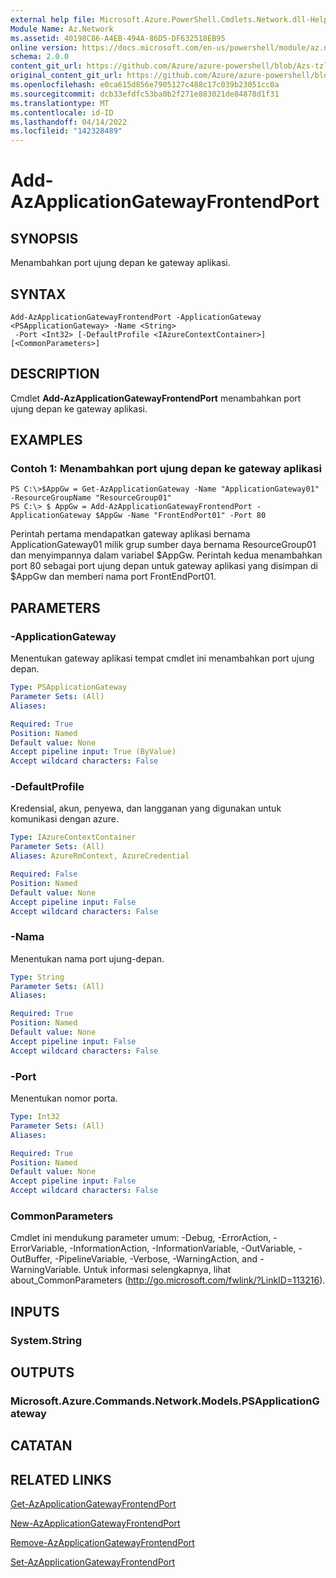 ```yaml
---
external help file: Microsoft.Azure.PowerShell.Cmdlets.Network.dll-Help.xml
Module Name: Az.Network
ms.assetid: 40198C86-A4EB-494A-86D5-DF632518EB95
online version: https://docs.microsoft.com/en-us/powershell/module/az.network/add-azapplicationgatewayfrontendport
schema: 2.0.0
content_git_url: https://github.com/Azure/azure-powershell/blob/Azs-tzl/src/Network/Network/help/Add-AzApplicationGatewayFrontendPort.md
original_content_git_url: https://github.com/Azure/azure-powershell/blob/Azs-tzl/src/Network/Network/help/Add-AzApplicationGatewayFrontendPort.md
ms.openlocfilehash: e0ca615d856e7905127c488c17c039b23051cc0a
ms.sourcegitcommit: dcb33efdfc53ba0b2f271e883021de84878d1f31
ms.translationtype: MT
ms.contentlocale: id-ID
ms.lasthandoff: 04/14/2022
ms.locfileid: "142328489"
---
```

# Add-AzApplicationGatewayFrontendPort

## SYNOPSIS
Menambahkan port ujung depan ke gateway aplikasi.

## SYNTAX

```
Add-AzApplicationGatewayFrontendPort -ApplicationGateway <PSApplicationGateway> -Name <String>
 -Port <Int32> [-DefaultProfile <IAzureContextContainer>] [<CommonParameters>]
```

## DESCRIPTION
Cmdlet **Add-AzApplicationGatewayFrontendPort** menambahkan port ujung depan ke gateway aplikasi.

## EXAMPLES

### Contoh 1: Menambahkan port ujung depan ke gateway aplikasi
```
PS C:\>$AppGw = Get-AzApplicationGateway -Name "ApplicationGateway01" -ResourceGroupName "ResourceGroup01"
PS C:\> $ AppGw = Add-AzApplicationGatewayFrontendPort -ApplicationGateway $AppGw -Name "FrontEndPort01" -Port 80
```

Perintah pertama mendapatkan gateway aplikasi bernama ApplicationGateway01 milik grup sumber daya bernama ResourceGroup01 dan menyimpannya dalam variabel $AppGw.
Perintah kedua menambahkan port 80 sebagai port ujung depan untuk gateway aplikasi yang disimpan di $AppGw dan memberi nama port FrontEndPort01.

## PARAMETERS

### -ApplicationGateway
Menentukan gateway aplikasi tempat cmdlet ini menambahkan port ujung depan.

```yaml
Type: PSApplicationGateway
Parameter Sets: (All)
Aliases: 

Required: True
Position: Named
Default value: None
Accept pipeline input: True (ByValue)
Accept wildcard characters: False
```

### -DefaultProfile
Kredensial, akun, penyewa, dan langganan yang digunakan untuk komunikasi dengan azure.

```yaml
Type: IAzureContextContainer
Parameter Sets: (All)
Aliases: AzureRmContext, AzureCredential

Required: False
Position: Named
Default value: None
Accept pipeline input: False
Accept wildcard characters: False
```

### -Nama
Menentukan nama port ujung-depan.

```yaml
Type: String
Parameter Sets: (All)
Aliases: 

Required: True
Position: Named
Default value: None
Accept pipeline input: False
Accept wildcard characters: False
```

### -Port
Menentukan nomor porta.

```yaml
Type: Int32
Parameter Sets: (All)
Aliases: 

Required: True
Position: Named
Default value: None
Accept pipeline input: False
Accept wildcard characters: False
```

### CommonParameters
Cmdlet ini mendukung parameter umum: -Debug, -ErrorAction, -ErrorVariable, -InformationAction, -InformationVariable, -OutVariable, -OutBuffer, -PipelineVariable, -Verbose, -WarningAction, and -WarningVariable. Untuk informasi selengkapnya, lihat about_CommonParameters (http://go.microsoft.com/fwlink/?LinkID=113216).

## INPUTS

### System.String

## OUTPUTS

### Microsoft.Azure.Commands.Network.Models.PSApplicationGateway

## CATATAN

## RELATED LINKS

[Get-AzApplicationGatewayFrontendPort](./Get-AzApplicationGatewayFrontendPort.md)

[New-AzApplicationGatewayFrontendPort](./New-AzApplicationGatewayFrontendPort.md)

[Remove-AzApplicationGatewayFrontendPort](./Remove-AzApplicationGatewayFrontendPort.md)

[Set-AzApplicationGatewayFrontendPort](./Set-AzApplicationGatewayFrontendPort.md)


